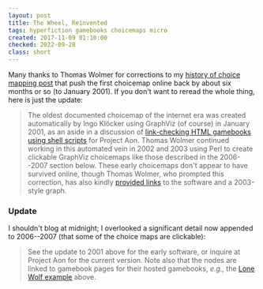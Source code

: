 ```yaml
---
layout: post
title: The Wheel, Reinvented
tags: hyperfiction gamebooks choicemaps micro
created: 2017-11-09 01:10:00
checked: 2022-09-28
class: short
---
```

Many thanks to Thomas Wolmer for corrections to my [history of choice mapping post](/blog/2017/10/27/history-of-choice-mapping/) that push the first choicemap online back by about six months or so (to January 2001).  If you don't want to reread the whole thing, here is just the update:

> The oldest documented choicemap of the internet era was created automatically by Ingo Klöcker using GraphViz (of course) in January 2001, as an aside in a discussion of [link-checking HTML gamebooks using shell scripts](http://web.archive.org/web/20171113170840/http://lists.topica.com/lists/projectaon/read/message.html?mid=1705070600&sort=d&start=525) for Project Aon.  Thomas Wolmer continued working in this automated vein in 2002 and 2003 using Perl to create clickable GraphViz choicemaps like those described in the 2006--2007 section below.  These early choicemaps don't appear to have survived online, though Thomas Wolmer, who prompted this correction, has also kindly [provided links](/files/choicemaps/messages/12859.txt) to the software and a 2003-style graph.

### Update

I shouldn't blog at midnight; I overlooked a significant detail now appended to 2006--2007 (that some of the choice maps are clickable):

> See the update to 2001 above for the early software, or inquire at Project Aon for the current version.  Note also that the nodes are linked to gamebook pages for their hosted gamebooks, *e.g.,* the [Lone Wolf example](https://www.projectaon.org/en/svg/lw/01fftd.svgz) above.
